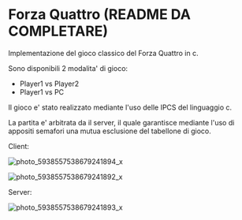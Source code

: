 # Forza Quattro (README DA COMPLETARE)
Implementazione del gioco classico del Forza Quattro in c.


Sono disponibili 2 modalita' di gioco:

- Player1 vs Player2
- Player1 vs PC

Il gioco e' stato realizzato mediante l'uso delle IPCS del linguaggio c. 

La partita e' arbitrata da il server, il quale garantisce mediante l'uso di appositi semafori una mutua esclusione del tabellone di gioco.

Client:

![photo_5938557538679241894_x](https://user-images.githubusercontent.com/94229712/235311780-c338ff93-77b9-4138-8ef1-127324ee5f9d.jpg)

![photo_5938557538679241892_x](https://user-images.githubusercontent.com/94229712/235311909-a63140cf-3107-486f-872f-3f8159fa0536.jpg)

Server: 

![photo_5938557538679241893_x](https://user-images.githubusercontent.com/94229712/235311868-14d44c48-f689-40e6-bd96-ee6c83d96fda.jpg)
